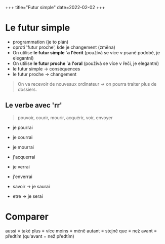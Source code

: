 +++
	title="Futur simple"
	date=2022-02-02
+++

# Le futur simple
- programmation (je to plán)
- oproti 'futur proche', kde je changement (změna)
- On utilise **le futur simple `a l'écrit**  (používá se více v psané podobě, je elegantní)
- On utilise **le futur proche `a l'oral** (používá se více v řeči, je elegantní)
- le futur simple $\to$ conséquences
- le futur proche $\to$ changement
> On va recevoir de nouveaux ordinateur $\to$ on pourra traiter plus de dossiers.

## Le verbe avec 'rr'
> pouvoir, courir, mourir, acquérir, voir, envoyer
- je pourrai
- je courrai
- je mourrai
- j'acquerrai
- je verrai
- j'enverrai

- savoir $\to$ je saurai
- etre $\to$ je serai

# Comparer
aussi = také
plus = více 
moins = méně
autant = stejně
que = než
avant = předtím (qu'avant = než předtím)




